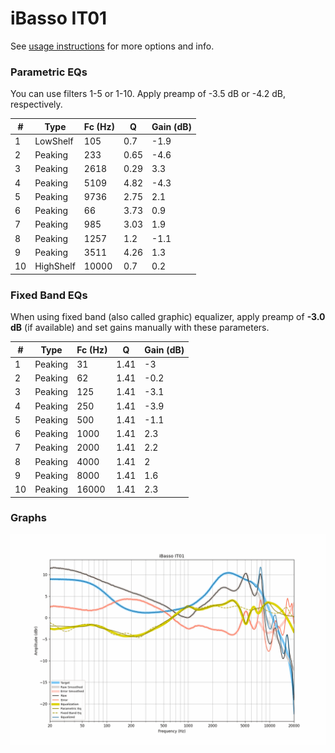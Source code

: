 # iBasso IT01
See [usage instructions](https://github.com/jaakkopasanen/AutoEq#usage) for more options and info.

### Parametric EQs
You can use filters 1-5 or 1-10. Apply preamp of -3.5 dB or -4.2 dB, respectively.

|   # | Type      |   Fc (Hz) |    Q |   Gain (dB) |
|-----|-----------|-----------|------|-------------|
|   1 | LowShelf  |       105 | 0.7  |        -1.9 |
|   2 | Peaking   |       233 | 0.65 |        -4.6 |
|   3 | Peaking   |      2618 | 0.29 |         3.3 |
|   4 | Peaking   |      5109 | 4.82 |        -4.3 |
|   5 | Peaking   |      9736 | 2.75 |         2.1 |
|   6 | Peaking   |        66 | 3.73 |         0.9 |
|   7 | Peaking   |       985 | 3.03 |         1.9 |
|   8 | Peaking   |      1257 | 1.2  |        -1.1 |
|   9 | Peaking   |      3511 | 4.26 |         1.3 |
|  10 | HighShelf |     10000 | 0.7  |         0.2 |

### Fixed Band EQs
When using fixed band (also called graphic) equalizer, apply preamp of **-3.0 dB** (if available) and set gains manually with these parameters.

|   # | Type    |   Fc (Hz) |    Q |   Gain (dB) |
|-----|---------|-----------|------|-------------|
|   1 | Peaking |        31 | 1.41 |        -3   |
|   2 | Peaking |        62 | 1.41 |        -0.2 |
|   3 | Peaking |       125 | 1.41 |        -3.1 |
|   4 | Peaking |       250 | 1.41 |        -3.9 |
|   5 | Peaking |       500 | 1.41 |        -1.1 |
|   6 | Peaking |      1000 | 1.41 |         2.3 |
|   7 | Peaking |      2000 | 1.41 |         2.2 |
|   8 | Peaking |      4000 | 1.41 |         2   |
|   9 | Peaking |      8000 | 1.41 |         1.6 |
|  10 | Peaking |     16000 | 1.41 |         2.3 |

### Graphs
![](./iBasso%20IT01.png)

